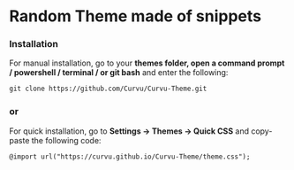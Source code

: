 <h1> Random Theme made of snippets </h1>

### Installation

For manual installation, go to your **themes folder, open a command prompt / powershell / terminal / or git bash** and enter the following:

```markdown
git clone https://github.com/Curvu/Curvu-Theme.git
```

### or

For quick installation, go to **Settings -> Themes -> Quick CSS** and copy-paste the following code:

```markdown
@import url("https://curvu.github.io/Curvu-Theme/theme.css");
```
